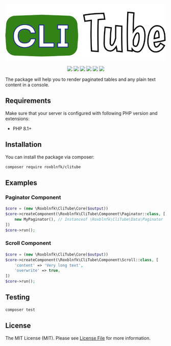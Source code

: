 <p align="center">
<img src="logo.svg" alt="CLI Tube">
</p>

<p align="center">
<a href="https://packagist.org/packages/roxblnfk/clitube"><img src="https://poser.pugx.org/roxblnfk/clitube/require/php"></a>
<a href="https://packagist.org/packages/roxblnfk/clitube"><img src="https://poser.pugx.org/roxblnfk/clitube/version"></a>
<a href="https://packagist.org/packages/roxblnfk/clitube"><img src="https://poser.pugx.org/roxblnfk/clitube/downloads"></a>
<a href="https://github.com/roxblnfk/clitube/actions"><img src="https://github.com/roxblnfk/clitube/workflows/build/badge.svg"></a>
<a href="https://shepherd.dev/github/roxblnfk/clitube"><img src="https://shepherd.dev/github/roxblnfk/clitube/coverage.svg"></a>
<a href="https://shepherd.dev/github/roxblnfk/clitube"><img src="https://shepherd.dev/github/roxblnfk/clitube/level.svg"></a>
</p>

The package will help you to render paginated tables and any plain text content in a console.

## Requirements

Make sure that your server is configured with following PHP version and extensions:

- PHP 8.1+

## Installation

You can install the package via composer:

```bash
composer require roxblnfk/clitube
```

## Examples

### Paginator Component

```php
$core = (new \Roxblnfk\CliTube\Core($output))
$core->createComponent(\Roxblnfk\CliTube\Component\Paginator::class, [
    new MyPaginator(), // Instanceof \Roxblnfk\CliTube\Data\Paginator
])
$core->run();
```

### Scroll Component

```php
$core = (new \Roxblnfk\CliTube\Core($output))
$core->createComponent(\Roxblnfk\CliTube\Component\Scroll::class, [
    'content' => 'Very long text',
    'overwrite' => true,
])
$core->run();
```

## Testing

```bash
composer test
```

## License

The MIT License (MIT). Please see [License File](LICENSE) for more information.
